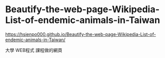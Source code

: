 # Beautify-the-web-page-Wikipedia-List-of-endemic-animals-in-Taiwan

https://hsienpo000.github.io/Beautify-the-web-page-Wikipedia-List-of-endemic-animals-in-Taiwan/

大學 WEB程式 課程做的網頁
